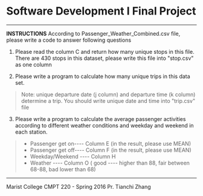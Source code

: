 ﻿Software Development I Final Project
===================
----------
**INSTRUCTIONS**
 According to Passenger_Weather_Combined.csv file, please write a code to answer following questions

 1.  Please read the  column C and return how many unique stops in this file.  There are 430 stops in this dataset, please write this file into "stop.csv" as one column

 2. Please write a program to calculate how many unique trips in this data set.
 >  Note: unique departure date (j column) and departure time (k column) determine a trip. You should write unique date and time into "trip.csv" file 
 3. Please write a program to calculate the average passenger activities according to different weather conditions and weekday and weekend in each station. 

> - Passenger get on---- Column E (in the result, please use MEAN)
> - Passenger get off---- Column F (in the result, please use MEAN)
> - Weekday/Weekend ---- Column H
> - Weather ---- Column O ( good ---- higher than 88, fair between 68-88, bad lower than 68)

----------
Marist College 
CMPT 220 - Spring 2016
Pr. Tianchi Zhang



